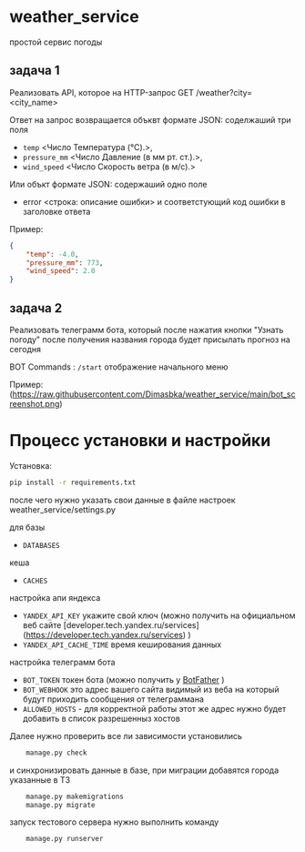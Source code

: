 # weather_service
простой сервис погоды

## задача 1 
Реализовать API, которое на HTTP-запрос GET /weather?city=<city_name>


Ответ на запрос возвращается объквт формате JSON:
соделжаший три поля 
- `temp` <Число Температура (°C).>, 
- `pressure_mm` <Число   Давление (в мм рт. ст.).>, 
- `wind_speed` <Число Скорость ветра (в м/с).>

Или объкт формате JSON:
содержаший одно поле 
- error <строка: описание ошибки>
и соответстующий код ошибки в заголовке ответа


Пример:
```json
{
    "temp": -4.0, 
    "pressure_mm": 773, 
    "wind_speed": 2.0
}
```


## задача 2
Реализовать телеграмм бота, который после нажатия кнопки "Узнать погоду"
после получения названия города будет присылать прогноз на сегодня

BOT Commands : `/start` отображение начального меню

Пример:
(https://raw.githubusercontent.com/Dimasbka/weather_service/main/bot_screenshot.png)


# Процесс установки и настройки
Установка:
```bash
pip install -r requirements.txt
```

после чего нужно указать свои данные в файле настроек weather_service/settings.py

для базы
- `DATABASES`

кеша
- `CACHES`

настройка апи яндекса
- `YANDEX_API_KEY` укажите свой ключ (можно получить на официальном веб сайте [developer.tech.yandex.ru/services] (https://developer.tech.yandex.ru/services) )
- `YANDEX_API_CACHE_TIME` время кеширования данных 

настройка телеграмм бота 
- `BOT_TOKEN` токен бота (можно получить у [BotFather](https://botostore.com/c/botfather/) )
- `BOT_WEBHOOK` это адрес вашего сайта видимый из веба на который будут приходить сообщения от телеграммана 
- `ALLOWED_HOSTS` - для корректной работы этот же адрес нужно будет добавить в список разрешенныз хостов


Далее нужно  проверить все ли зависимости установились  
```bash
    manage.py check
```
и синхронизировать данные в базе, при миграции добавятся города указанные в ТЗ
```bash
    manage.py makemigrations
    manage.py migrate
```

запуск тестового сервера нужно выполнить команду 
```bash
    manage.py runserver
```


